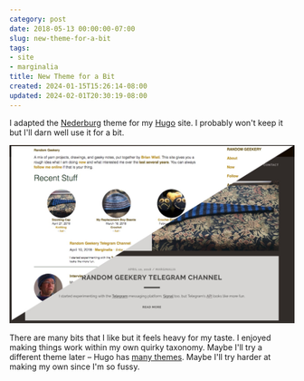 ```yaml
---
category: post
date: 2018-05-13 00:00:00-07:00
slug: new-theme-for-a-bit
tags:
- site
- marginalia
title: New Theme for a Bit
created: 2024-01-15T15:26:14-08:00
updated: 2024-02-01T20:30:19-08:00
---
```


I adapted the [Nederburg](https://github.com/appernetic/hugo-nederburg-theme) theme for my [Hugo](../../../card/Hugo.md) site. I probably won't keep it but I'll darn well use it for a bit.

<!--more-->

![attachments/img/2018/cover-2018-05-13.jpg](../../../attachments/img/2018/cover-2018-05-13.jpg)

There are many bits that I like but it feels heavy for my taste. I enjoyed making things work within my own quirky taxonomy. Maybe I'll try a different theme later – Hugo has [many themes](https://themes.gohugo.io/). Maybe I'll try harder at making my own since I'm so fussy.
